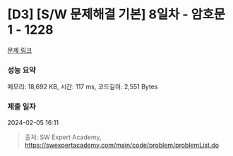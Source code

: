 # [D3] [S/W 문제해결 기본] 8일차 - 암호문1 - 1228 

[문제 링크](https://swexpertacademy.com/main/code/problem/problemDetail.do?contestProbId=AV14w-rKAHACFAYD) 

### 성능 요약

메모리: 18,692 KB, 시간: 117 ms, 코드길이: 2,551 Bytes

### 제출 일자

2024-02-05 16:11



> 출처: SW Expert Academy, https://swexpertacademy.com/main/code/problem/problemList.do